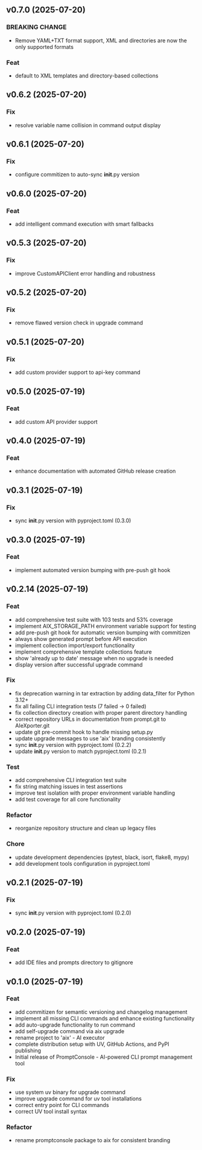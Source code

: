 ## v0.7.0 (2025-07-20)

### BREAKING CHANGE

- Remove YAML+TXT format support, XML and directories are now the only supported formats

### Feat

- default to XML templates and directory-based collections

## v0.6.2 (2025-07-20)

### Fix

- resolve variable name collision in command output display

## v0.6.1 (2025-07-20)

### Fix

- configure commitizen to auto-sync __init__.py version

## v0.6.0 (2025-07-20)

### Feat

- add intelligent command execution with smart fallbacks

## v0.5.3 (2025-07-20)

### Fix

- improve CustomAPIClient error handling and robustness

## v0.5.2 (2025-07-20)

### Fix

- remove flawed version check in upgrade command

## v0.5.1 (2025-07-20)

### Fix

- add custom provider support to api-key command

## v0.5.0 (2025-07-19)

### Feat

- add custom API provider support

## v0.4.0 (2025-07-19)

### Feat

- enhance documentation with automated GitHub release creation

## v0.3.1 (2025-07-19)

### Fix

- sync __init__.py version with pyproject.toml (0.3.0)

## v0.3.0 (2025-07-19)

### Feat

- implement automated version bumping with pre-push git hook

## v0.2.14 (2025-07-19)

### Feat

- add comprehensive test suite with 103 tests and 53% coverage
- implement AIX_STORAGE_PATH environment variable support for testing
- add pre-push git hook for automatic version bumping with commitizen
- always show generated prompt before API execution
- implement collection import/export functionality
- implement comprehensive template collections feature
- show 'already up to date' message when no upgrade is needed
- display version after successful upgrade command

### Fix

- fix deprecation warning in tar extraction by adding data_filter for Python 3.12+
- fix all failing CLI integration tests (7 failed → 0 failed)
- fix collection directory creation with proper parent directory handling
- correct repository URLs in documentation from prompt.git to AIeXporter.git
- update git pre-commit hook to handle missing setup.py
- update upgrade messages to use 'aix' branding consistently
- sync __init__.py version with pyproject.toml (0.2.2)
- update __init__.py version to match pyproject.toml (0.2.1)

### Test

- add comprehensive CLI integration test suite
- fix string matching issues in test assertions
- improve test isolation with proper environment variable handling
- add test coverage for all core functionality

### Refactor

- reorganize repository structure and clean up legacy files

### Chore

- update development dependencies (pytest, black, isort, flake8, mypy)
- add development tools configuration in pyproject.toml

## v0.2.1 (2025-07-19)

### Fix

- sync __init__.py version with pyproject.toml (0.2.0)

## v0.2.0 (2025-07-19)

### Feat

- add IDE files and prompts directory to gitignore

## v0.1.0 (2025-07-19)

### Feat

- add commitizen for semantic versioning and changelog management
- implement all missing CLI commands and enhance existing functionality
- add auto-upgrade functionality to run command
- add self-upgrade command via aix upgrade
- rename project to 'aix' - AI executor
- complete distribution setup with UV, GitHub Actions, and PyPI publishing
- Initial release of PromptConsole - AI-powered CLI prompt management tool

### Fix

- use system uv binary for upgrade command
- improve upgrade command for uv tool installations
- correct entry point for CLI commands
- correct UV tool install syntax

### Refactor

- rename promptconsole package to aix for consistent branding
